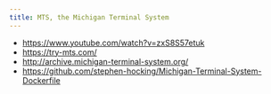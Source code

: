 ```yaml
---
title: MTS, the Michigan Terminal System
---
```

* https://www.youtube.com/watch?v=zxS8S57etuk
* https://try-mts.com/
* http://archive.michigan-terminal-system.org/
* https://github.com/stephen-hocking/Michigan-Terminal-System-Dockerfile
